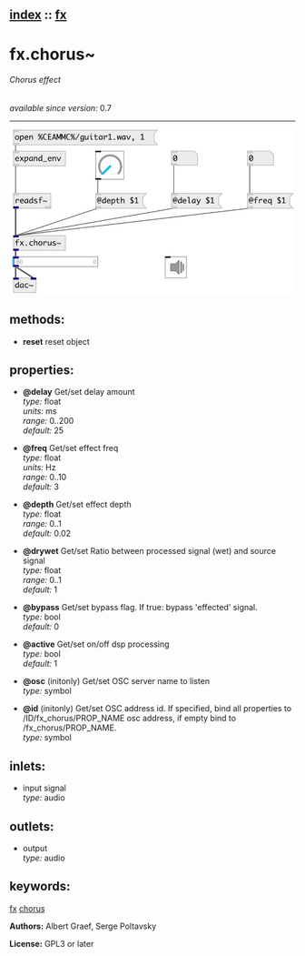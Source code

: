 [index](index.html) :: [fx](category_fx.html)
---

# fx.chorus~

###### Chorus effect

*available since version:* 0.7

---




[![example](../examples/img/fx.chorus~.jpg)](../examples/pd/fx.chorus~.pd)





## methods:

* **reset**
reset object<br>




## properties:

* **@delay** 
Get/set delay amount<br>
_type:_ float<br>
_units:_ ms<br>
_range:_ 0..200<br>
_default:_ 25<br>

* **@freq** 
Get/set effect freq<br>
_type:_ float<br>
_units:_ Hz<br>
_range:_ 0..10<br>
_default:_ 3<br>

* **@depth** 
Get/set effect depth<br>
_type:_ float<br>
_range:_ 0..1<br>
_default:_ 0.02<br>

* **@drywet** 
Get/set Ratio between processed signal (wet) and source signal<br>
_type:_ float<br>
_range:_ 0..1<br>
_default:_ 1<br>

* **@bypass** 
Get/set bypass flag. If true: bypass &#39;effected&#39; signal.<br>
_type:_ bool<br>
_default:_ 0<br>

* **@active** 
Get/set on/off dsp processing<br>
_type:_ bool<br>
_default:_ 1<br>

* **@osc** (initonly)
Get/set OSC server name to listen<br>
_type:_ symbol<br>

* **@id** (initonly)
Get/set OSC address id. If specified, bind all properties to /ID/fx_chorus/PROP_NAME
osc address, if empty bind to /fx_chorus/PROP_NAME.<br>
_type:_ symbol<br>



## inlets:

* input signal<br>
_type:_ audio



## outlets:

* output<br>
_type:_ audio



## keywords:

[fx](keywords/fx.html)
[chorus](keywords/chorus.html)






**Authors:** Albert Graef, Serge Poltavsky




**License:** GPL3 or later





